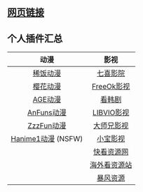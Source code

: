 ## [网页链接](https://jianghouren.com/PluginRepository/plugin-repo/plugin-browser.html)

## 个人插件汇总
|                             动漫                             |                             影视                             |
| :----------------------------------------------------------: | :----------------------------------------------------------: |
| [稀饭动漫](https://github.com/feiyeyuanye/XfaniAnimePlugin)  |   [七喜影院](https://github.com/feiyeyuanye/QiXiVodPlugin)   |
| [樱花动漫](https://github.com/feiyeyuanye/SakuraAnime3Plugin) | [FreeOk影视](https://github.com/feiyeyuanye/FreeOkVideoPlugin) |
|   [AGE动漫](https://github.com/feiyeyuanye/AGEAnimePlugin)   |  [看韩剧](https://github.com/feiyeyuanye/KanHJVideoPlugin)   |
| [AnFuns动漫](https://github.com/feiyeyuanye/AnFunsAnimePlugin) | [LIBVIO影视](https://github.com/feiyeyuanye/LIBVIOVideoPlugin) |
| [ZzzFun动漫](https://github.com/feiyeyuanye/ZzzFunAnimePlugin) | [大师兄影视](https://github.com/feiyeyuanye/DsxysVodPlugin)  |
| [Hanime1动漫](https://github.com/feiyeyuanye/Hanime1Plugin) (NSFW) | [小宝影视](https://github.com/feiyeyuanye/XiaoBaoTVVodPlugin) |
|                                                              | [快看资源网](https://github.com/feiyeyuanye/KuaiKanVodPlugin) |
|                                                              | [海外看资源站](https://github.com/feiyeyuanye/HaiwaikanVodPlugin) |
|                                                              |   [暴风资源](https://github.com/feiyeyuanye/BFZYVodPlugin)   |
